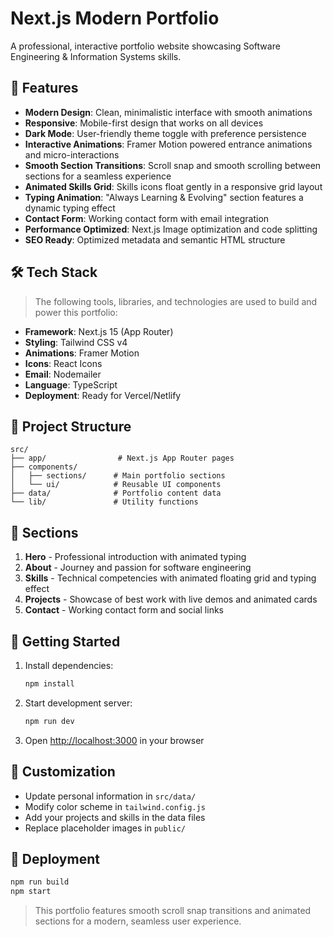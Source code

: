# Next.js Modern Portfolio

A professional, interactive portfolio website showcasing Software Engineering & Information Systems skills.

## 🚀 Features

- **Modern Design**: Clean, minimalistic interface with smooth animations
- **Responsive**: Mobile-first design that works on all devices
- **Dark Mode**: User-friendly theme toggle with preference persistence
- **Interactive Animations**: Framer Motion powered entrance animations and micro-interactions
- **Smooth Section Transitions**: Scroll snap and smooth scrolling between sections for a seamless experience
- **Animated Skills Grid**: Skills icons float gently in a responsive grid layout
- **Typing Animation**: "Always Learning & Evolving" section features a dynamic typing effect
- **Contact Form**: Working contact form with email integration
- **Performance Optimized**: Next.js Image optimization and code splitting
- **SEO Ready**: Optimized metadata and semantic HTML structure

## 🛠️ Tech Stack

> The following tools, libraries, and technologies are used to build and power this portfolio:

- **Framework**: Next.js 15 (App Router)
- **Styling**: Tailwind CSS v4
- **Animations**: Framer Motion
- **Icons**: React Icons
- **Email**: Nodemailer
- **Language**: TypeScript
- **Deployment**: Ready for Vercel/Netlify

## 📁 Project Structure

```
src/
├── app/                # Next.js App Router pages
├── components/
│   ├── sections/      # Main portfolio sections
│   └── ui/            # Reusable UI components
├── data/              # Portfolio content data
└── lib/               # Utility functions
```

## 🎯 Sections

1. **Hero** - Professional introduction with animated typing
2. **About** - Journey and passion for software engineering
3. **Skills** - Technical competencies with animated floating grid and typing effect
4. **Projects** - Showcase of best work with live demos and animated cards
5. **Contact** - Working contact form and social links

## 🚦 Getting Started

1. Install dependencies:

   ```bash
   npm install
   ```

2. Start development server:

   ```bash
   npm run dev
   ```

3. Open [http://localhost:3000](http://localhost:3000) in your browser

## 📝 Customization

- Update personal information in `src/data/`
- Modify color scheme in `tailwind.config.js`
- Add your projects and skills in the data files
- Replace placeholder images in `public/`

## 🚀 Deployment

```bash
npm run build
npm start
```

> This portfolio features smooth scroll snap transitions and animated sections for a modern, seamless user experience.

